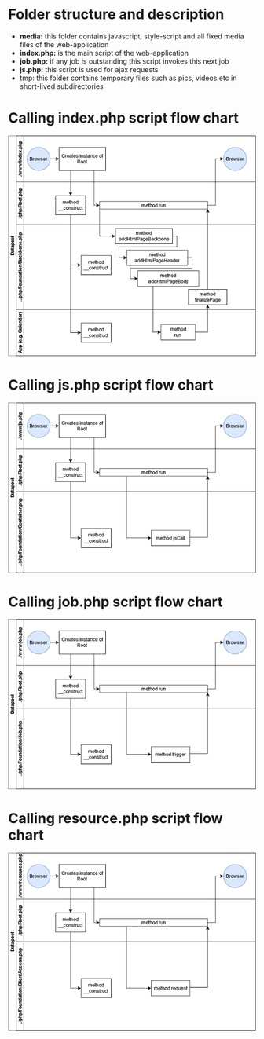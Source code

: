 # Folder structure and description
- **media:** this folder contains javascript, style-script and all fixed media files of the web-application
- **index.php:** is the main script of the web-application 
- **job.php:** if any job is outstanding this script invokes this next job
- **js.php:** this script is used for ajax requests
- tmp: this folder contains temporary files such as pics, videos etc in short-lived subdirectories 

# Calling index.php script flow chart
<img src="../../assets/img/Browser_call_flow.png" alt="Browser call flow chart" style=""/>

# Calling js.php script flow chart
<img src="../../assets/img/js_call_flow_chart.png" alt="AJAX request flow chart" style=""/>

# Calling job.php script flow chart
<img src="../../assets/img/job_call_flow_chart.png" alt="Job request flow chart" style=""/>

# Calling resource.php script flow chart
<img src="../../assets/img/resource_call_flow_chart.png" alt="Resource request flow chart call flow chart" style=""/>
